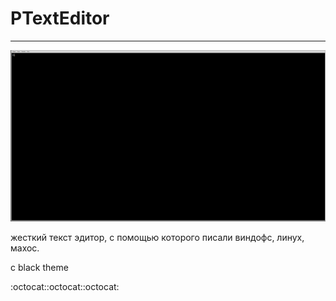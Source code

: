 # PTextEditor
___

![s](image.png)

жесткий текст эдитор, с помощью которого писали виндофс, линух, махос.

с black theme

:octocat::octocat::octocat:

